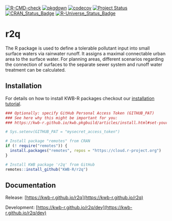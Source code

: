 [![R-CMD-check](https://github.com/KWB-R/r2q/workflows/R-CMD-check/badge.svg)](https://github.com/KWB-R/r2q/actions?query=workflow%3AR-CMD-check)
[![pkgdown](https://github.com/KWB-R/r2q/workflows/pkgdown/badge.svg)](https://github.com/KWB-R/r2q/actions?query=workflow%3Apkgdown)
[![codecov](https://codecov.io/github/KWB-R/r2q/branch/main/graphs/badge.svg)](https://codecov.io/github/KWB-R/r2q)
[![Project Status](https://img.shields.io/badge/lifecycle-experimental-orange.svg)](https://www.tidyverse.org/lifecycle/#experimental)
[![CRAN_Status_Badge](https://www.r-pkg.org/badges/version/r2q)]()
[![R-Universe_Status_Badge](https://kwb-r.r-universe.dev/badges/r2q)](https://kwb-r.r-universe.dev/)

# r2q

The R package is used to define a tolerable pollutant input into small
surface waters via rainwater runoff. It assigns a maximal connectable urban
area to the surface water. For planning areas, different scenarios regarding
the connection of surfaces to the separate sewer system and runoff water
treatment can be calculated.

## Installation

For details on how to install KWB-R packages checkout our [installation tutorial](https://kwb-r.github.io/kwb.pkgbuild/articles/install.html).

```r
### Optionally: specify GitHub Personal Access Token (GITHUB_PAT)
### See here why this might be important for you:
### https://kwb-r.github.io/kwb.pkgbuild/articles/install.html#set-your-github_pat

# Sys.setenv(GITHUB_PAT = "mysecret_access_token")

# Install package "remotes" from CRAN
if (! require("remotes")) {
  install.packages("remotes", repos = "https://cloud.r-project.org")
}

# Install KWB package 'r2q' from GitHub
remotes::install_github("KWB-R/r2q")
```

## Documentation

Release: [https://kwb-r.github.io/r2q](https://kwb-r.github.io/r2q)

Development: [https://kwb-r.github.io/r2q/dev](https://kwb-r.github.io/r2q/dev)
